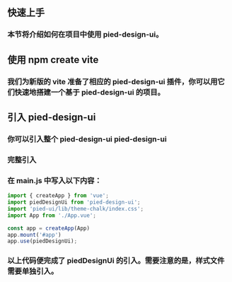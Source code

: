 ## 快速上手
### 本节将介绍如何在项目中使用 pied-design-ui。
## 使用 npm create vite
### 我们为新版的 vite 准备了相应的 pied-design-ui 插件，你可以用它们快速地搭建一个基于 pied-design-ui 的项目。
## 引入 pied-design-ui
### 你可以引入整个 pied-design-ui pied-design-ui

### 完整引入
### 在 main.js 中写入以下内容：

```js
import { createApp } from 'vue';
import piedDesignUi from 'pied-design-ui';
import 'pied-ui/lib/theme-chalk/index.css';
import App from './App.vue';

const app = createApp(App)
app.mount('#app')
app.use(piedDesignUi);
```

### 以上代码便完成了 piedDesignUi 的引入。需要注意的是，样式文件需要单独引入。
